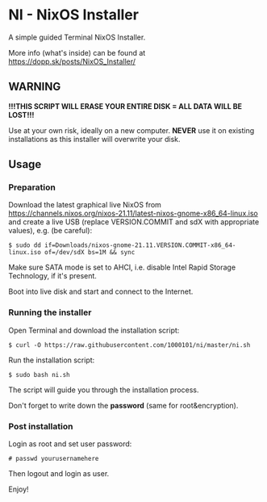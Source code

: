 # NI - NixOS Installer

A simple guided Terminal NixOS Installer.

More info (what's inside) can be found at https://dopp.sk/posts/NixOS_Installer/

## WARNING

**!!!THIS SCRIPT WILL ERASE YOUR ENTIRE DISK = ALL DATA WILL BE LOST!!!**

Use at your own risk, ideally on a new computer. **NEVER** use it on existing installations as this
installer will overwrite your disk.

## Usage

### Preparation

Download the latest graphical live NixOS from https://channels.nixos.org/nixos-21.11/latest-nixos-gnome-x86_64-linux.iso
and create a live USB (replace VERSION.COMMIT and sdX with appropriate values), e.g. (be careful):

`$ sudo dd if=Downloads/nixos-gnome-21.11.VERSION.COMMIT-x86_64-linux.iso of=/dev/sdX bs=1M && sync`

Make sure SATA mode is set to AHCI, i.e. disable Intel Rapid Storage Technology, if it's present.

Boot into live disk and start and connect to the Internet.

### Running the installer

Open Terminal and download the installation script:

`$ curl -O https://raw.githubusercontent.com/1000101/ni/master/ni.sh`

Run the installation script:

`$ sudo bash ni.sh`

The script will guide you through the installation process.

Don't forget to write down the **password** (same for root&encryption).

### Post installation

Login as root and set user password:

`# passwd yourusernamehere`

Then logout and login as user.

Enjoy!
